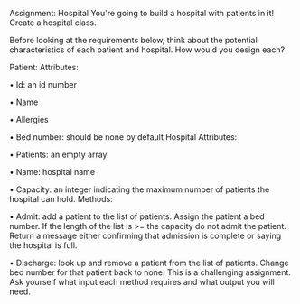 Assignment: Hospital
You're going to build a hospital with patients in it! Create a hospital class.

Before looking at the requirements below, think about the potential characteristics of each patient and hospital. How would you design each?

Patient:
Attributes:

• Id: an id number

• Name

• Allergies

• Bed number: should be none by default
Hospital
Attributes:

• Patients: an empty array

• Name: hospital name

• Capacity: an integer indicating the maximum number of patients the hospital can hold.
Methods:

• Admit: add a patient to the list of patients. Assign the patient a bed number. If the length of the list is >= the capacity do not admit the patient. Return a message either confirming that admission is complete or saying the hospital is full.

• Discharge: look up and remove a patient from the list of patients. Change bed number for that patient back to none.
This is a challenging assignment. Ask yourself what input each method requires and what output you will need.
